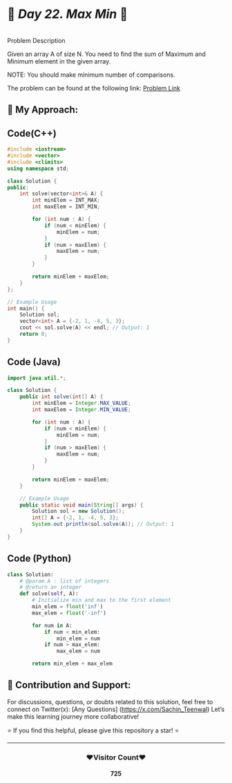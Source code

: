 
# 🚀 _Day 22. Max Min_ 🧠
\
Problem Description

Given an array A of size N. You need to find the sum of Maximum and Minimum element in the given array.

NOTE: You should make minimum number of comparisons.

The problem can be found at the following link: [Problem Link](https://www.interviewbit.com/problems/max-min-05542f2f-69aa-4253-9cc7-84eb7bf739c4/)

## 🎯 **My Approach:**


## Code(C++)
```cpp
#include <iostream>
#include <vector>
#include <climits>
using namespace std;

class Solution {
public:
    int solve(vector<int>& A) {
        int minElem = INT_MAX;
        int maxElem = INT_MIN;

        for (int num : A) {
            if (num < minElem) {
                minElem = num;
            }
            if (num > maxElem) {
                maxElem = num;
            }
        }

        return minElem + maxElem;
    }
};

// Example Usage
int main() {
    Solution sol;
    vector<int> A = {-2, 1, -4, 5, 3};
    cout << sol.solve(A) << endl; // Output: 1
    return 0;
}
```

## Code (Java)

```java
import java.util.*;

class Solution {
    public int solve(int[] A) {
        int minElem = Integer.MAX_VALUE;
        int maxElem = Integer.MIN_VALUE;

        for (int num : A) {
            if (num < minElem) {
                minElem = num;
            }
            if (num > maxElem) {
                maxElem = num;
            }
        }

        return minElem + maxElem;
    }

    // Example Usage
    public static void main(String[] args) {
        Solution sol = new Solution();
        int[] A = {-2, 1, -4, 5, 3};
        System.out.println(sol.solve(A)); // Output: 1
    }
}
```

## Code (Python)

```python
class Solution:
    # @param A : list of integers
    # @return an integer
    def solve(self, A):
        # Initialize min and max to the first element
        min_elem = float('inf')
        max_elem = float('-inf')

        for num in A:
            if num < min_elem:
                min_elem = num
            if num > max_elem:
                max_elem = num

        return min_elem + max_elem
```



## 🎯 **Contribution and Support:**

For discussions, questions, or doubts related to this solution, feel free to connect on Twitter(x): [Any Questions] (https://x.com/Sachin_Teenwal) Let’s make this learning journey more collaborative!

⭐ If you find this helpful, please give this repository a star! ⭐

---

<div align="center">
 <h3><b>❤️Visitor Count❤️</b></h3>
   <textalign="center">
   <h4>725</h4>
